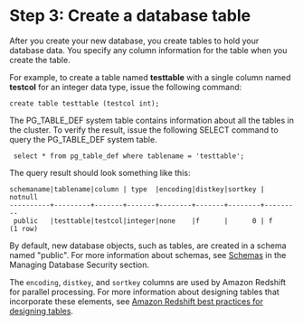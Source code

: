# Step 3: Create a database table<a name="t_creating_table"></a>

After you create your new database, you create tables to hold your database data\. You specify any column information for the table when you create the table\.

For example, to create a table named **testtable** with a single column named **testcol** for an integer data type, issue the following command:

```
create table testtable (testcol int);
```

The PG\_TABLE\_DEF system table contains information about all the tables in the cluster\. To verify the result, issue the following SELECT command to query the PG\_TABLE\_DEF system table\. 

```
 select * from pg_table_def where tablename = 'testtable';
```

The query result should look something like this: 

```
schemaname|tablename|column | type  |encoding|distkey|sortkey | notnull
----------+---------+-------+-------+--------+-------+--------+---------
 public   |testtable|testcol|integer|none    |f      |      0 | f
(1 row)
```

By default, new database objects, such as tables, are created in a schema named "public"\. For more information about schemas, see [Schemas](r_Schemas_and_tables.md) in the Managing Database Security section\.

The `encoding`, `distkey`, and `sortkey` columns are used by Amazon Redshift for parallel processing\. For more information about designing tables that incorporate these elements, see [Amazon Redshift best practices for designing tables](c_designing-tables-best-practices.md)\.